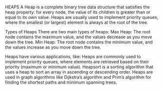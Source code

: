 HEAPS
A Heap is a complete binary tree data structure that satisfies the heap property: for every node, the value of its children is greater than or equal to its own value. 
Heaps are usually used to implement priority queues, where the smallest (or largest) element is always at the root of the tree.

Types of Heaps
There are two main types of heaps:
Max Heap: The root node contains the maximum value, and the values decrease as you move down the tree.
Min Heap: The root node contains the minimum value, and the values increase as you move down the tree.

Heaps have various applications, like:
Heaps are commonly used to implement priority queues, where elements are retrieved based on their priority (maximum or minimum value).
Heapsort is a sorting algorithm that uses a heap to sort an array in ascending or descending order.
Heaps are used in graph algorithms like Dijkstra’s algorithm and Prim’s algorithm for finding the shortest paths and minimum spanning trees.

